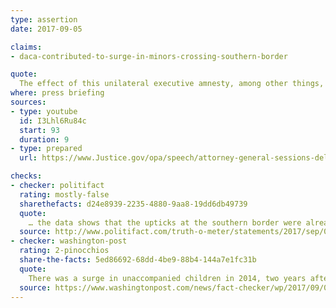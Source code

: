 ```yaml
---
type: assertion
date: 2017-09-05

claims:
- daca-contributed-to-surge-in-minors-crossing-southern-border

quote:
  The effect of this unilateral executive amnesty, among other things, contributed to a surge of minors at the southern border…
where: press briefing
sources:
- type: youtube
  id: I3Lhl6Ru84c
  start: 93
  duration: 9
- type: prepared
  url: https://www.Justice.gov/opa/speech/attorney-general-sessions-delivers-remarks-daca

checks:
- checker: politifact
  rating: mostly-false
  sharethefacts: d24e8939-2235-4880-9aa8-19dd6db49739
  quote:
    … the data shows that the upticks at the southern border were already under way by the time DACA was announced, and that the trend line didn’t change significantly after the announcement. So the effect, if there was any at all, would have been too small to measure.
  source: http://www.politifact.com/truth-o-meter/statements/2017/sep/05/jeff-sessions/jeff-sessions-questionable-claim-daca-helped-cause/
- checker: washington-post
  rating: 2-pinocchios
  share-the-facts: 5ed86692-68dd-4be9-88b4-144a7e1fc31b
  quote:
    There was a surge in unaccompanied children in 2014, two years after DACA was announced. But that does not mean DACA led to that crisis or even contributed significantly to it. A bigger factor appears to be the 2008 law signed by Bush — as well as violence and economic conditions in the countries the children fled. DACA may have helped foster a perception that Obama was lenient on illegal immigrants, but it is hard to draw a direct line, as Sessions and Trump strive to do.
  source: https://www.washingtonpost.com/news/fact-checker/wp/2017/09/06/the-trump-administrations-claim-that-daca-helped-spur-the-2014-surge-of-minors-crossing-the-border/
---
```

